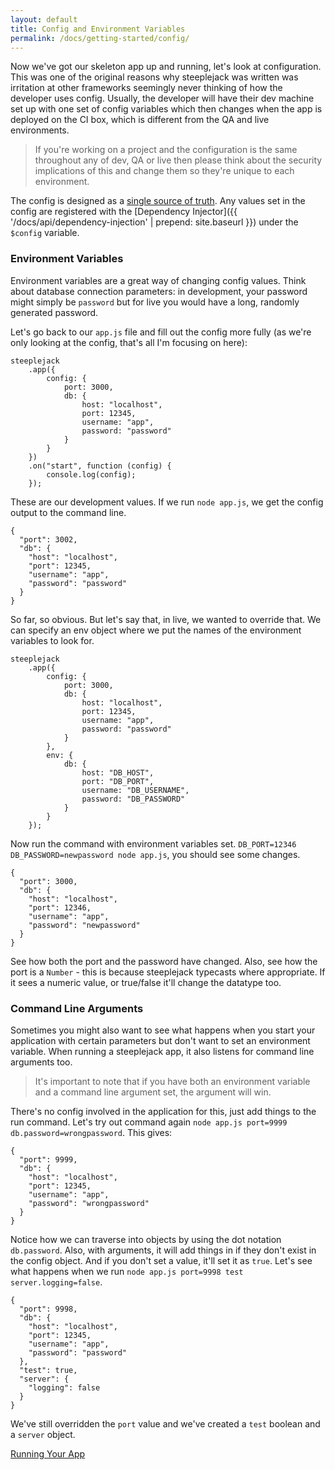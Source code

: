 ```yaml
---
layout: default
title: Config and Environment Variables
permalink: /docs/getting-started/config/
---
```


Now we've got our skeleton app up and running, let's look at configuration.  This was one of the original reasons why
steeplejack was written was irritation at other frameworks seemingly never thinking of how the developer uses config.
Usually, the developer will have their dev machine set up with one set of config variables which then changes when the
app is deployed on the CI box, which is different from the QA and live environments.

> If you're working on a project and the configuration is the same throughout any of dev, QA or live then please
> think about the security implications of this and change them so they're unique to each environment.

The config is designed as a [single source of truth](http://en.wikipedia.org/wiki/Single_Source_of_Truth).  Any values
set in the config are registered with the [Dependency Injector]({{ '/docs/api/dependency-injection' | prepend: site.baseurl }})
under the `$config` variable.

### Environment Variables

Environment variables are a great way of changing config values.  Think about database connection parameters: in
development, your password might simply be `password` but for live you would have a long, randomly generated password.

Let's go back to our `app.js` file and fill out the config more fully (as we're only looking at the config, that's
all I'm focusing on here):

    steeplejack
        .app({
            config: {
                port: 3000,
                db: {
                    host: "localhost",
                    port: 12345,
                    username: "app",
                    password: "password"
                }
            }
        })
        .on("start", function (config) {
            console.log(config);
        });

These are our development values.  If we run `node app.js`, we get the config output to the command line.

    {
      "port": 3002,
      "db": {
        "host": "localhost",
        "port": 12345,
        "username": "app",
        "password": "password"
      }
    }

So far, so obvious. But let's say that, in live, we wanted to override that.  We can specify an env object where we put
the names of the environment variables to look for.

    steeplejack
        .app({
            config: {
                port: 3000,
                db: {
                    host: "localhost",
                    port: 12345,
                    username: "app",
                    password: "password"
                }
            },
            env: {
                db: {
                    host: "DB_HOST",
                    port: "DB_PORT",
                    username: "DB_USERNAME",
                    password: "DB_PASSWORD"
                }
            }
        });

Now run the command with environment variables set. `DB_PORT=12346 DB_PASSWORD=newpassword node app.js`, you should see
some changes.

    {
      "port": 3000,
      "db": {
        "host": "localhost",
        "port": 12346,
        "username": "app",
        "password": "newpassword"
      }
    }

See how both the port and the password have changed.  Also, see how the port is a `Number` - this is because steeplejack
typecasts where appropriate.  If it sees a numeric value, or true/false it'll change the datatype too.

### Command Line Arguments

Sometimes you might also want to see what happens when you start your application with certain parameters but don't
want to set an environment variable. When running a steeplejack app, it also listens for command line arguments too.

> It's important to note that if you have both an environment variable and a command line argument set, the argument
> will win.

There's no config involved in the application for this, just add things to the run command. Let's try out command
again `node app.js port=9999 db.password=wrongpassword`.  This gives:

    {
      "port": 9999,
      "db": {
        "host": "localhost",
        "port": 12345,
        "username": "app",
        "password": "wrongpassword"
      }
    }

Notice how we can traverse into objects by using the dot notation `db.password`.  Also, with arguments, it will add
things in if they don't exist in the config object.  And if you don't set a value, it'll set it as `true`.  Let's see
what happens when we run `node app.js port=9998 test server.logging=false`.

    {
      "port": 9998,
      "db": {
        "host": "localhost",
        "port": 12345,
        "username": "app",
        "password": "password"
      },
      "test": true,
      "server": {
        "logging": false
      }
    }

We've still overridden the `port` value and we've created a `test` boolean and a `server` object.

<a href="{{ '/docs/getting-started/running-your-app' | prepend: site.baseurl }}" class="prev_button">Running Your App</a>
